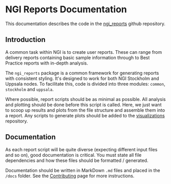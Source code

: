 # NGI Reports Documentation

This documentation describes the code in the
[ngi_reports](https://github.com/SciLifeLab/ngi_reports)
github repository.

## Introduction
A common task within NGI is to create user reports. These can range from
delivery reports containing basic sample information through to Best Practice
reports with in-depth analysis.

The `ngi_reports` package is a common framework for generating reports
with consistent styling.  It's designed to work for both NGI Stockholm and
Uppsala nodes. To facilitate this, code is divided into three modules:
`common`, `stockholm` and `uppsala`.

Where possible, report scripts should be as minimal as possible. All analysis
and plotting should be done before this script is called. Here, we just want to
scoop up results and plots from the file structure and assemble them into a
report. Any scripts to generate plots should be added to the
[visualizations](https://github.com/SciLifeLab/visualizations) repository.


## Documentation
As each report script will be quite diverse (expecting different input files
and so on), good documentation is critical. You must state all file
dependencies and how these files should be formatted / generated.

Documentation should be written in MarkDown `.md` files and placed
in the `/docs` folder. See the [Contributing](contributing.md) page for more
instructions.
